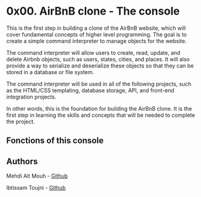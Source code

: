 # 0x00. AirBnB clone - The console

This is the first step in building a clone of the AirBnB website, which will cover fundamental concepts of higher level programming. The goal is to create a simple command interpreter to manage objects for the website.

The command interpreter will allow users to create, read, update, and delete Airbnb objects, such as users, states, cities, and places. It will also provide a way to serialize and deserialize these objects so that they can be stored in a database or file system.

The command interpreter will be used in all of the following projects, such as the HTML/CSS templating, database storage, API, and front-end integration projects.

In other words, this is the foundation for building the AirBnB clone. It is the first step in learning the skills and concepts that will be needed to complete the project.

## Fonctions of this console

## Authors

Mehdi Ait Mouh - [Github](https://github.com/mehdi-dev97)

Ibtissam Toujni - [Github](https://github.com/IbtissamSmile)